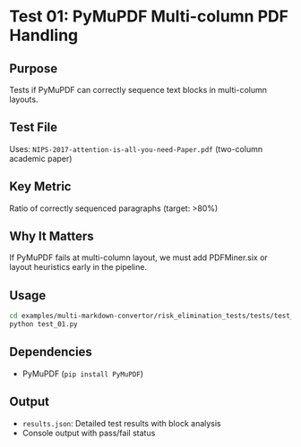# Test 01: PyMuPDF Multi-column PDF Handling

## Purpose

Tests if PyMuPDF can correctly sequence text blocks in multi-column layouts.

## Test File

Uses: `NIPS-2017-attention-is-all-you-need-Paper.pdf` (two-column academic paper)

## Key Metric

Ratio of correctly sequenced paragraphs (target: >80%)

## Why It Matters

If PyMuPDF fails at multi-column layout, we must add PDFMiner.six or layout heuristics early in the pipeline.

## Usage

```bash
cd examples/multi-markdown-convertor/risk_elimination_tests/tests/test_01_pymupdf_multicolumn
python test_01.py
```

## Dependencies

- PyMuPDF (`pip install PyMuPDF`)

## Output

- `results.json`: Detailed test results with block analysis
- Console output with pass/fail status
